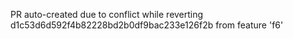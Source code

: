 PR auto-created due to conflict while reverting d1c53d6d592f4b82228bd2b0df9bac233e126f2b from feature 'f6'
